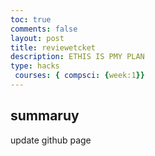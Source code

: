 ```yaml
---
toc: true
comments: false
layout: post
title: reviewetcket
description: ETHIS IS PMY PLAN
type: hacks 
 courses: { compsci: {week:1}}
---
```


## summaruy
update github page